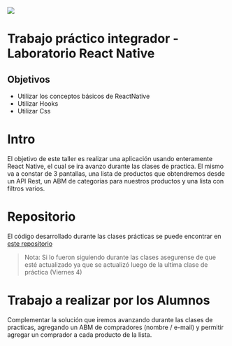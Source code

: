 ![](https://www.frsf.utn.edu.ar/templates/utn17/img/utnsantafe-color.png)

# Trabajo práctico integrador - Laboratorio React Native

## Objetivos
- Utilizar los conceptos básicos de ReactNative
- Utilizar Hooks
- Utilizar Css

# Intro
El objetivo de este taller es realizar una aplicación usando enteramente React Native, el cual se ira avanzo durante
las clases de practica. El mismo va a constar de 3 pantallas, una lista de productos que obtendremos desde un API Rest, 
un ABM de categorías para nuestros productos y una lista con filtros varios.

# Repositorio
El código desarrollado durante las clases prácticas se puede encontrar en [este repositorio](https://github.com/eldroan/practica_dam_rn)

> Nota: Si lo fueron siguiendo durante las clases asegurense de que esté actualizado ya que se actualizó luego de la ultima clase de práctica (Viernes 4) 

# Trabajo a realizar por los Alumnos
Complementar la solución que iremos avanzando durante las clases de practicas, agregando un ABM de compradores (nombre / e-mail)
y permitir agregar un comprador a cada producto de la lista.
